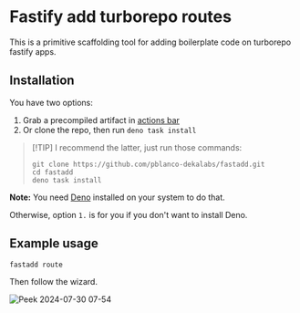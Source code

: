 # Fastify add turborepo routes

This is a primitive scaffolding tool for adding boilerplate code on turborepo
fastify apps.

## Installation

You have two options:

1. Grab a precompiled artifact in
   [actions bar](https://github.com/pblanco-dekalabs/fastadd/actions)
2. Or clone the repo, then run `deno task install`

> [!TIP] I recommend the latter, just run those commands:
>
> ```
> git clone https://github.com/pblanco-dekalabs/fastadd.git
> cd fastadd
> deno task install
> ```

**Note:** You need [Deno](https://deno.com/) installed on your system to do
that.

Otherwise, option `1.` is for you if you don't want to install Deno.

## Example usage

```
fastadd route
```

Then follow the wizard.

![Peek 2024-07-30 07-54](https://github.com/user-attachments/assets/87944993-9833-4a62-b27e-8390d3037bc4)
